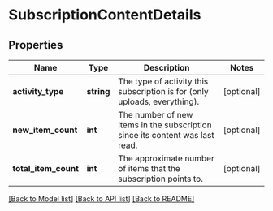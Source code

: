 # SubscriptionContentDetails

## Properties
Name | Type | Description | Notes
------------ | ------------- | ------------- | -------------
**activity_type** | **string** | The type of activity this subscription is for (only uploads, everything). | [optional] 
**new_item_count** | **int** | The number of new items in the subscription since its content was last read. | [optional] 
**total_item_count** | **int** | The approximate number of items that the subscription points to. | [optional] 

[[Back to Model list]](../README.md#documentation-for-models) [[Back to API list]](../README.md#documentation-for-api-endpoints) [[Back to README]](../README.md)


